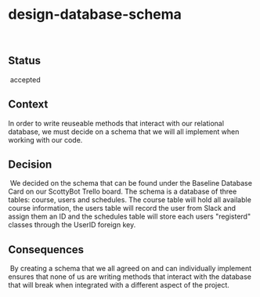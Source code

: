 # design-database-schema
​
## Status
​
accepted

## Context

In order to write reuseable methods that interact with our relational database, we must decide on a schema that we will all implement when working with our code. 
​
​
## Decision
​
We decided on the schema that can be found under the Baseline Database Card on our ScottyBot Trello board. The schema is a database of three tables: course, users and schedules. The course table will hold all available course information, the users table will record the user from Slack and assign them an ID and the schedules table will store each users "registerd" classes through the UserID foreign key.
​
## Consequences
​
By creating a schema that we all agreed on and can individually implement ensures that none of us are writing methods that interact with the database that will break when integrated with a different aspect of the project.